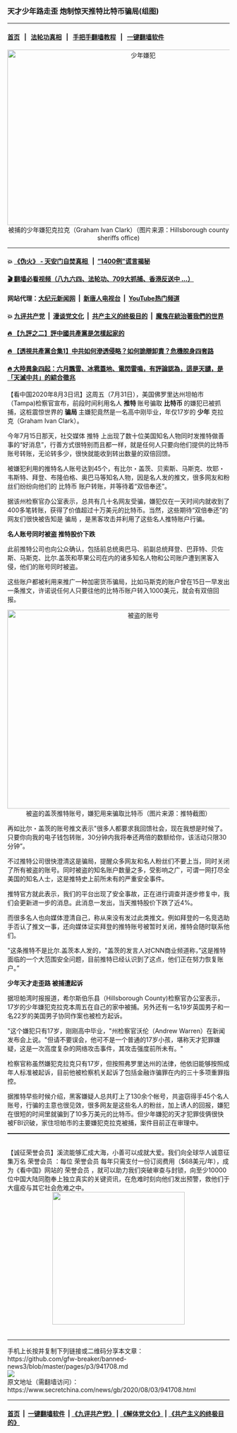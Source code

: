 ### 天才少年路走歪 炮制惊天推特比特币骗局(组图)
------------------------

#### [首页](https://github.com/gfw-breaker/banned-news3/blob/master/README.md) &nbsp;&nbsp;|&nbsp;&nbsp; [法轮功真相](https://github.com/begood0513/basic/blob/master/README.md)  &nbsp;&nbsp;|&nbsp;&nbsp; [手把手翻墙教程](https://github.com/gfw-breaker/guides/wiki)  &nbsp;&nbsp;|&nbsp;&nbsp; [一键翻墙软件](https://github.com/gfw-breaker/nogfw/blob/master/README.md)  



<div class="article_right" style="fone-color:#000">
 <p style="text-align: center;">
  <img alt="少年嫌犯" src="https://img3.secretchina.com/pic/2020/8-3/p2745921a70891473-ss.jpg" style="height:397px; width:600px"/>
  <br>
   被捕的少年嫌犯克拉克（Graham Ivan Clark）（图片来源：Hillsborough county sheriffs office)
   <span id="hideid" name="hideid" style="color:red;display:none;">
    <span href="https://www.secretchina.com">
    </span>
   </span>
  </br>
 </p>
 <div id="txt-mid1-t21-2017">
  

---

#### 💥 [《伪火》 - 天安门自焚真相 ](http://141.164.39.94:10000/videos/blog/weihuo.html)&nbsp; |&nbsp; [“1400例”谎言揭秘  ](http://141.164.39.94:10000/videos/blog/jiexi1400.html)

#### [ 🎬  翻墙必看视频（八九六四、法轮功、709大抓捕、香港反送中 ...）](https://github.com/gfw-breaker/links/blob/master/banned.md)

#### 网站代理：[大纪元新闻网](http://167.172.10.89:10080/gb/) &nbsp;|&nbsp; [新唐人电视台](http://167.172.10.89:8808/gb/) &nbsp;|&nbsp; [YouTube热门频道](http://158.247.203.241/youtube.html)

#### 💥 [九评共产党](http://141.164.39.94:10000/videos/res/jiuping/)&nbsp; |&nbsp; [漫谈党文化](http://141.164.39.94:10000/videos/res/mtdwh/)&nbsp; |&nbsp; [共产主义的终极目的](http://141.164.39.94:10000/videos/res/zjmd/)&nbsp; |&nbsp; [魔鬼在統治著我們的世界](http://141.164.39.94:10000/videos/res/TheSpecter/)  

#### [ 🔥  【九評之二】評中國共產黨是怎樣起家的](http://141.164.39.94:10000/videos/news/../res/jiuping/index.html)

#### [ 🔥  【透視共產黨合集1】中共如何滲透侵略？如何詭辯卸責？危機脫身四套路](http://141.164.39.94:10000/videos/news/../res/detox/index.html)

#### [ 🔥  大陸異象四起：六月飄雪、冰雹蓋地、電閃雷鳴，有評論認為，這是天譴，是「天滅中共」的綜合徵兆](http://141.164.39.94:10000/videos/news/../warning/index.html)


  </div>
 </div>
 <p>
  【看中国2020年8月3日讯】这周五（7月31日），美国佛罗里达州坦帕市（Tampa)检察官宣布，前段时间利用名人
  <strong>
   推特
  </strong>
  账号骗取
  <strong>
   比特币
  </strong>
  的嫌犯已被抓捕，这桩震惊世界的
  <strong>
   骗局
  </strong>
  主嫌犯竟然是一名高中刚毕业，年仅17岁的
  <strong>
   <span href="https://www.secretchina.com/news/gb/tag/少年" target="_blank">
    少年
   </span>
  </strong>
  克拉克（Graham Ivan Clark）。
  <span id="hideid" name="hideid" style="color:red;display:none;">
   <span href="https://www.secretchina.com">
   </span>
  </span>
 </p>
 <p>
  今年7月15日那天，社交媒体
  <span href="https://www.secretchina.com/news/gb/tag/推特" target="_blank">
   推特
  </span>
  上出现了数十位美国知名人物同时发推特做善事的“好消息”，行善方式很特别而且都一样，就是任何人只要向他们提供的比特币账号转账，无论转多少，很快就能收到转出数量的双倍回馈。
 </p>
 <p>
  被嫌犯利用的推特名人账号达到45个，有比尔・盖茨、贝索斯、马斯克、坎耶・韦斯特、拜登、布隆伯格、奥巴马等知名人物，因是名人发的推文，很多网友和粉丝们纷纷向他们的
  <span href="https://www.secretchina.com/news/gb/tag/比特币" target="_blank">
   比特币
  </span>
  账户转账，并等待着“双倍奉还”。
 </p>
 <p>
  据该州检察官办公室表示，总共有几十名网友受骗，嫌犯仅在一天时间内就收到了400多笔转账，获得了价值超过十万美元的比特币。当然，这些期待“双倍奉还”的网友们很快被告知是
  <span href="https://www.secretchina.com/news/gb/tag/骗局" target="_blank">
   骗局
  </span>
  ，是黑客攻击并利用了这些名人推特账户行骗。
 </p>
 <p>
  <strong>
   名人账号同时被盗 推特股价下跌
  </strong>
 </p>
 <p>
  此前推特公司也向公众确认，包括前总统奥巴马、前副总统拜登、巴菲特、贝佐斯、马斯克、比尔.盖茨和苹果公司在内的诸多知名人物和公司账户遭到黑客入侵，他们的账号同时被盗。
 </p>
 <center>
  <div style="max-width: 632px;height:180px; display: none; text-align: center; margin: 0 auto; overflow: hidden;overflow-x: hidden;">
   <div id="taboola-midarticle-thumbnails" style="max-width: 632px;height:180px;overflow: hidden;overflow-x: hidden;">
   </div>
  </div>
  <div>
   <center>
    <div id="div-gpt-ad-1589559869784-0">
    </div>
   </center>
  </div>
 </center>
 <p>
  这些账户都被利用来推广一种加密货币骗局，比如马斯克的账户曾在15日一早发出一条推文，许诺说任何人只要往他的比特币账户转入1000美元，就会有双倍回报。
 </p>
 <center>
  <div style="max-width: 632px;height:180px; display: none; text-align: center; margin: 0 auto; overflow: hidden;overflow-x: hidden;">
   <div id="taboola-midarticle-thumbnails" style="max-width: 632px;height:180px;overflow: hidden;overflow-x: hidden;">
   </div>
  </div>
  <div>
   <center>
    <div id="div-gpt-ad-1589559869784-0">
    </div>
   </center>
  </div>
 </center>
 <p style="text-align: center;">
  <img alt="被盗的账号" src="https://img3.secretchina.com/pic/2020/8-3/p2745922a384244803-ss.jpg" style="height:450px; width:600px"/>
  <br>
   被盗的盖茨推特账号，嫌犯用来骗取比特币（图片来源：推特截图）
  </br>
 </p>
 <center>
  <div style="max-width: 632px;height:180px; display: none; text-align: center; margin: 0 auto; overflow: hidden;overflow-x: hidden;">
   <div id="taboola-midarticle-thumbnails" style="max-width: 632px;height:180px;overflow: hidden;overflow-x: hidden;">
   </div>
  </div>
  <div>
   <center>
    <div id="div-gpt-ad-1589559869784-0">
    </div>
   </center>
  </div>
 </center>
 <p>
  再如比尔・盖茨的账号推文表示"很多人都要求我回馈社会，现在我想是时候了。只要你向我的电子钱包转账，30分钟内我将奉还两倍的数额给你，该活动只限30分钟”。
 </p>
 <center>
  <div style="max-width: 632px;height:180px; display: none; text-align: center; margin: 0 auto; overflow: hidden;overflow-x: hidden;">
   <div id="taboola-midarticle-thumbnails" style="max-width: 632px;height:180px;overflow: hidden;overflow-x: hidden;">
   </div>
  </div>
  <div>
   <center>
    <div id="div-gpt-ad-1589559869784-0">
    </div>
   </center>
  </div>
 </center>
 <p>
  不过推特公司很快澄清这是骗局，提醒众多网友和名人粉丝们不要上当，同时关闭了所有被盗的账号。同时被盗的知名账户数量之多，受影响之广，可谓一网打尽全美国的知名人士，这是推特史上前所未有的严重安全事件。
 </p>
 <center>
  <div style="max-width: 632px;height:180px; display: none; text-align: center; margin: 0 auto; overflow: hidden;overflow-x: hidden;">
   <div id="taboola-midarticle-thumbnails" style="max-width: 632px;height:180px;overflow: hidden;overflow-x: hidden;">
   </div>
  </div>
  <div>
   <center>
    <div id="div-gpt-ad-1589559869784-0">
    </div>
   </center>
  </div>
 </center>
 <p>
  推特官方就此表示，我们的平台出现了安全事故，正在进行调查并逐步修复中，我们会更新进一步的消息。此消息一发出，当天推特股价下跌了近4%。
 </p>
 <center>
  <div style="max-width: 632px;height:180px; display: none; text-align: center; margin: 0 auto; overflow: hidden;overflow-x: hidden;">
   <div id="taboola-midarticle-thumbnails" style="max-width: 632px;height:180px;overflow: hidden;overflow-x: hidden;">
   </div>
  </div>
  <div>
   <center>
    <div id="div-gpt-ad-1589559869784-0">
    </div>
   </center>
  </div>
 </center>
 <p>
  而很多名人也向媒体澄清自己，称从来没有发过此类推文。例如拜登的一名竞选助手否认了推文一事，还向媒体证实拜登的推特账号被暂时关闭，推特会随时联系他们。
 </p>
 <center>
  <div style="max-width: 632px;height:180px; display: none; text-align: center; margin: 0 auto; overflow: hidden;overflow-x: hidden;">
   <div id="taboola-midarticle-thumbnails" style="max-width: 632px;height:180px;overflow: hidden;overflow-x: hidden;">
   </div>
  </div>
  <div>
   <center>
    <div id="div-gpt-ad-1589559869784-0">
    </div>
   </center>
  </div>
 </center>
 <p>
  "这条推特不是比尔.盖茨本人发的，"盖茨的发言人对CNN商业频道称，”这是推特面临的一个大范围安全问题，目前推特已经认识到了这点，他们正在努力恢复账户。”
 </p>
 <center>
  <div style="max-width: 632px;height:180px; display: none; text-align: center; margin: 0 auto; overflow: hidden;overflow-x: hidden;">
   <div id="taboola-midarticle-thumbnails" style="max-width: 632px;height:180px;overflow: hidden;overflow-x: hidden;">
   </div>
  </div>
  <div>
   <center>
    <div id="div-gpt-ad-1589559869784-0">
    </div>
   </center>
  </div>
 </center>
 <center>
  <ins class="adsbygoogle" data-ad-client="ca-pub-1276641434651360" data-ad-format="fluid" data-ad-layout="in-article" data-ad-slot="3646767294" style="display:block; text-align:center;">
  </ins>
 </center>
 <p>
  <strong>
   少年天才走歪路 被捕遭起诉
  </strong>
 </p>
 <center>
  <div style="max-width: 632px;height:180px; display: none; text-align: center; margin: 0 auto; overflow: hidden;overflow-x: hidden;">
   <div id="taboola-midarticle-thumbnails" style="max-width: 632px;height:180px;overflow: hidden;overflow-x: hidden;">
   </div>
  </div>
  <div>
   <center>
    <div id="div-gpt-ad-1589559869784-0">
    </div>
   </center>
  </div>
 </center>
 <p>
  据坦帕湾时报报道，希尔斯伯乐县（Hillsborough County)检察官办公室表示，17岁的少年嫌犯克拉克本周五在自己的家中被捕。另外还有一名19岁英国男子和一名22岁的美国男子协同作案也被检方起诉。
 </p>
 <center>
  <div style="max-width: 632px;height:180px; display: none; text-align: center; margin: 0 auto; overflow: hidden;overflow-x: hidden;">
   <div id="taboola-midarticle-thumbnails" style="max-width: 632px;height:180px;overflow: hidden;overflow-x: hidden;">
   </div>
  </div>
  <div>
   <center>
    <div id="div-gpt-ad-1589559869784-0">
    </div>
   </center>
  </div>
 </center>
 <p>
  "这个嫌犯只有17岁，刚刚高中毕业，"州检察官沃伦（Andrew Warren）在新闻发布会上说。"但请不要误会，他可不是一个普通的17岁小孩，堪称天才犯罪嫌疑，这是一次高度复杂的网络攻击事件，其攻击强度前所未有。"
 </p>
 <center>
  <div style="max-width: 632px;height:180px; display: none; text-align: center; margin: 0 auto; overflow: hidden;overflow-x: hidden;">
   <div id="taboola-midarticle-thumbnails" style="max-width: 632px;height:180px;overflow: hidden;overflow-x: hidden;">
   </div>
  </div>
  <div>
   <center>
    <div id="div-gpt-ad-1589559869784-0">
    </div>
   </center>
  </div>
 </center>
 <p>
  检察官称虽然嫌犯克拉克只有17岁，但按照弗罗里达州的法律，他依旧能够按照成年人标准被起诉，目前他被检察机关起诉了包括金融诈骗罪在内的三十多项重罪指控。
 </p>
 <center>
  <div style="max-width: 632px;height:180px; display: none; text-align: center; margin: 0 auto; overflow: hidden;overflow-x: hidden;">
   <div id="taboola-midarticle-thumbnails" style="max-width: 632px;height:180px;overflow: hidden;overflow-x: hidden;">
   </div>
  </div>
  <div>
   <center>
    <div id="div-gpt-ad-1589559869784-0">
    </div>
   </center>
  </div>
 </center>
 <p>
  据推特早些时候介绍，黑客嫌疑人总共盯上了130余个帐号，共盗窃得手45个名人账号，行骗的主意也很见效，很多网友是这些名人的粉丝，加上诱人的回报，嫌犯在很短的时间里就骗到了10多万美元的比特币。但少年嫌犯的天才犯罪伎俩很快被FBI识破，家住坦帕市的主要嫌犯克拉克被捕，案件目前正在审理中。
 </p>
 <center>
  <div style="max-width: 632px;height:180px; display: none; text-align: center; margin: 0 auto; overflow: hidden;overflow-x: hidden;">
   <div id="taboola-midarticle-thumbnails" style="max-width: 632px;height:180px;overflow: hidden;overflow-x: hidden;">
   </div>
  </div>
  <div>
   <center>
    <div id="div-gpt-ad-1589559869784-0">
    </div>
   </center>
  </div>
 </center>
 <p style="margin-bottom:10px;">
  <hr style="border-top: 1px dashed  ;" width="100%"/>
  <br/>
  【诚征荣誉会员】溪流能够汇成大海，小善可以成就大爱。我们向全球华人诚意征集万名
  <span href="/kzgd/subscribe.html" target="_blank">
   荣誉会员
  </span>
  ：每位
  <span href="/kzgd/subscribe.html" target="_blank">
   荣誉会员
  </span>
  每年只需支付一份订阅费用（$68美元/年），成为《看中国》网站的
  <span href="/kzgd/subscribe.html" target="_blank">
   荣誉会员
  </span>
  ，就可以助力我们突破审查与封锁，向至少10000位中国大陆同胞奉上独立真实的关键资讯，在危难时刻向他们发出预警，救他们于大瘟疫与其它社会危难之中。
  <center>
   <span href="https://account.secretchina.com/planshopcart.php?pid=2020plana&amp;carf=add&amp;code=b5">
    <img src="https://img3.secretchina.com/pic/2020/7-29/p2742721a263579567.jpg" width="300px"/>
   </span>
  </center>
  <center>
   <div style="max-width: 632px;height:180px; display: none; text-align: center; margin: 0 auto; overflow: hidden;overflow-x: hidden;">
    <div id="taboola-midarticle-thumbnails" style="max-width: 632px;height:180px;overflow: hidden;overflow-x: hidden;">
    </div>
   </div>
   <div>
    <center>
     <div id="div-gpt-ad-1589559869784-0">
     </div>
    </center>
   </div>
  </center>
  <center>
   <div>
    <div id="txt-mid2-t22-2017" style="display: block;margin-top:8px;max-height: 351px;  overflow: hidden;">
     <div id="SC-21xx">
     </div>
     <ins class="adsbygoogle" data-ad-client="ca-pub-1276641434651360" data-ad-format="auto" data-ad-slot="4301710469" data-full-width-responsive="true" style="display:block">
     </ins>
    </div>
   </div>
  </center>
  <div style="padding-top:12px;">
  </div>
 </p>
</div>

<hr/>
手机上长按并复制下列链接或二维码分享本文章：<br/>
https://github.com/gfw-breaker/banned-news3/blob/master/pages/p3/941708.md <br/>
<a href='https://github.com/gfw-breaker/banned-news3/blob/master/pages/p3/941708.md'><img src='https://github.com/gfw-breaker/banned-news3/blob/master/pages/p3/941708.md.png'/></a> <br/>
原文地址（需翻墙访问）：https://www.secretchina.com/news/gb/2020/08/03/941708.html


------------------------
#### [首页](https://github.com/gfw-breaker/banned-news3/blob/master/README.md) &nbsp;|&nbsp; [一键翻墙软件](https://github.com/gfw-breaker/nogfw/blob/master/README.md) &nbsp;| [《九评共产党》](https://github.com/gfw-breaker/9ping.md/blob/master/README.md#九评之一评共产党是什么) | [《解体党文化》](https://github.com/gfw-breaker/jtdwh.md/blob/master/README.md) | [《共产主义的终极目的》](https://github.com/gfw-breaker/gczydzjmd.md/blob/master/README.md)


<img src='http://gfw-breaker.win/banned-news3/pages/p3/941708.md' width='0px' height='0px'/>